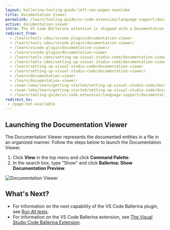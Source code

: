 ```yaml
---
layout: ballerina-tooling-guide-left-nav-pages-swanlake
title: Documentation Viewer
permalink: /learn/tooling-guide/vs-code-extension/language-support/documentation-viewer/
active: documentation-viewer
intro: The VS Code Ballerina extension is shipped with a Documentation Viewer. You can add documentation for the functions and other public entities in your module for the reference of other users of it. 
redirect_from:
  - /learn/tools-ides/vscode-plugin/documentation-viewer
  - /learn/tools-ides/vscode-plugin/documentation-viewer/
  - /learn/vscode-plugin/documentation-viewer/
  - /learn/vscode-plugin/documentation-viewer
  - /learn/tools-ides/setting-up-visual-studio-code/documentation-viewer
  - /learn/tools-ides/setting-up-visual-studio-code/documentation-viewer/
  - /learn/setting-up-visual-studio-code/documentation-viewer
  - /learn/setting-up-visual-studio-code/documentation-viewer/
  - /learn/documentation-viewer
  - /learn/documentation-viewer/
  - /swan-lake/learn/getting-started/setting-up-visual-studio-code/documentation-viewer/
  - /swan-lake/learn/getting-started/setting-up-visual-studio-code/documentation-viewer
  - /learn/tooling-guide/vs-code-extension/language-support/documentation-viewer
redirect_to:
 - /page-not-available
---
```


## Launching the Documentation Viewer

The Documentation Viewer represents the documented entities in a file in an organized manner. Follow the steps below to launch the Documentation Viewer.

1. Click **View** in the top menu and click **Command Palette**.
2. In the search box, type "Show" and click **Ballerina: Show Documentation Preview**.

![Documentation Viewer](/learn/images/documentation-viewer.gif)

## What's Next?

 - For information on the next capability of the VS Code Ballerina plugin, see [Run All tests](/learn/vscode-plugin/run-all-tests).
 - For information on the VS Code Ballerina extension, see [The Visual Studio Code Ballerina Extension](/learn/vscode-plugin).

